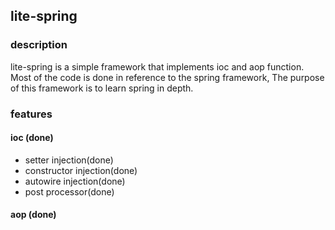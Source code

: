 ## lite-spring

### description
lite-spring is a simple framework that implements ioc and aop function.
Most of the code is done in reference to the spring framework, The 
purpose of this framework is to learn spring in depth. 

### features

#### ioc (done)

- setter injection(done)
- constructor injection(done)
- autowire injection(done)
- post processor(done)

#### aop (done)
